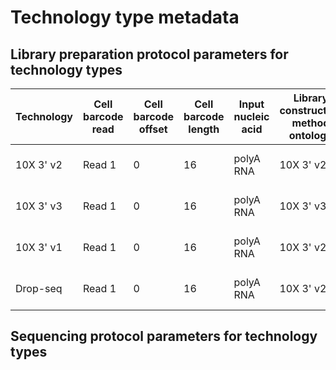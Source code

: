 # Technology type metadata


## Library preparation protocol parameters for technology types


| Technology | Cell barcode read | Cell barcode offset | Cell barcode length | Input nucleic acid | Library construction method ontology | End bias    | Primer  | strand | Umi barcode read | Umi barcode offset | Umi barcode length |
|------------|-------------------|---------------------|---------------------|--------------------|--------------------------------------|-------------|---------|--------|------------------|--------------------|--------------------|
| 10X 3' v2  | Read 1            | 0                   | 16                  | polyA RNA          | 10X 3' v2                            | 3 prime tag | poly-dT | first  | Read 1           | 16                 | 10                 |
| 10X 3' v3  | Read 1            | 0                   | 16                  | polyA RNA          | 10X 3' v3                            | 3 prime tag | poly-dT | first  | Read 1           | 16                 | 12                 |
| 10X 3' v1  | Read 1            | 0                   | 16                  | polyA RNA          | 10X 3' v2                            | 3 prime tag | poly-dT | first  | Read 1           | 16                 | 12                 |
| Drop-seq   | Read 1            | 0                   | 16                  | polyA RNA          | 10X 3' v2                            | 3 prime tag | poly-dT | first  | Read 1           | 16                 | 12                 |


## Sequencing protocol parameters for technology types
